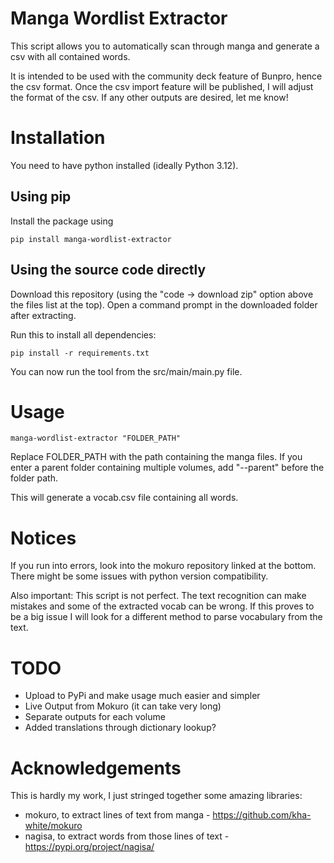 # Manga Wordlist Extractor

This script allows you to automatically scan through manga and generate a csv with all contained words.

It is intended to be used with the community deck feature of Bunpro, hence the csv format. Once the csv import feature will be published, I will adjust the format of the csv. If any other outputs are desired, let me know!


# Installation

You need to have python installed (ideally Python 3.12).

## Using pip

Install the package using
```
pip install manga-wordlist-extractor
```

## Using the source code directly

Download this repository (using the "code -> download zip" option above the files list at the top). Open a command prompt in the downloaded folder after extracting. 

Run this to install all dependencies:

```
pip install -r requirements.txt
```

You can now run the tool from the src/main/main.py file.


# Usage

```
manga-wordlist-extractor "FOLDER_PATH"
```

Replace FOLDER_PATH with the path containing the manga files. If you enter a parent folder containing multiple volumes, add "--parent" before the folder path.

This will generate a vocab.csv file containing all words.


# Notices

If you run into errors, look into the mokuro repository linked at the bottom. There might be some issues with python version compatibility.

Also important: This script is not perfect. The text recognition can make mistakes and some of the extracted vocab can be wrong. If this proves to be a big issue I will look for a different method to parse vocabulary from the text.


# TODO

* Upload to PyPi and make usage much easier and simpler
* Live Output from Mokuro (it can take very long)
* Separate outputs for each volume
* Added translations through dictionary lookup?


# Acknowledgements

This is hardly my work, I just stringed together some amazing libraries:

* mokuro, to extract lines of text from manga - https://github.com/kha-white/mokuro
* nagisa, to extract words from those lines of text - https://pypi.org/project/nagisa/

